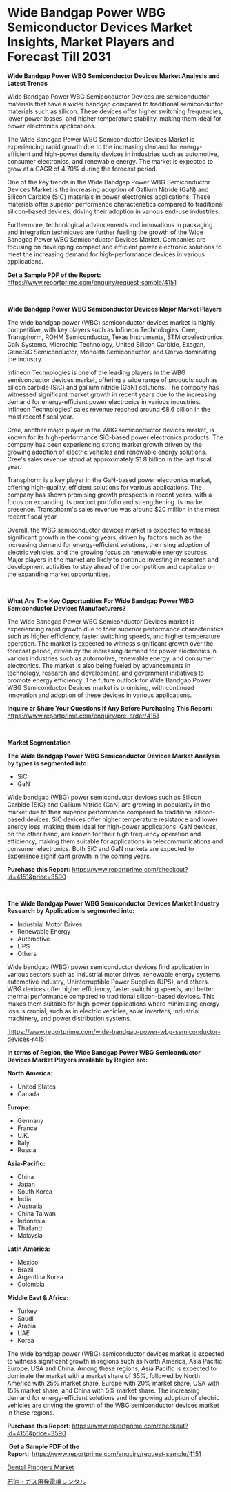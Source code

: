 <p><h1>Wide Bandgap Power WBG Semiconductor Devices Market Insights, Market Players and Forecast Till 2031</h1></p><p><strong>Wide Bandgap Power WBG Semiconductor Devices Market Analysis and Latest Trends</strong></p>
<p><p>Wide Bandgap Power WBG Semiconductor Devices are semiconductor materials that have a wider bandgap compared to traditional semiconductor materials such as silicon. These devices offer higher switching frequencies, lower power losses, and higher temperature stability, making them ideal for power electronics applications.</p><p>The Wide Bandgap Power WBG Semiconductor Devices Market is experiencing rapid growth due to the increasing demand for energy-efficient and high-power density devices in industries such as automotive, consumer electronics, and renewable energy. The market is expected to grow at a CAGR of 4.70% during the forecast period.</p><p>One of the key trends in the Wide Bandgap Power WBG Semiconductor Devices Market is the increasing adoption of Gallium Nitride (GaN) and Silicon Carbide (SiC) materials in power electronics applications. These materials offer superior performance characteristics compared to traditional silicon-based devices, driving their adoption in various end-use industries.</p><p>Furthermore, technological advancements and innovations in packaging and integration techniques are further fueling the growth of the Wide Bandgap Power WBG Semiconductor Devices Market. Companies are focusing on developing compact and efficient power electronic solutions to meet the increasing demand for high-performance devices in various applications.</p></p>
<p><strong>Get a Sample PDF of the Report:&nbsp;</strong> <a href="https://www.reportprime.com/enquiry/request-sample/4151">https://www.reportprime.com/enquiry/request-sample/4151</a></p>
<p>&nbsp;</p>
<p><strong>Wide Bandgap Power WBG Semiconductor Devices Major Market Players</strong></p>
<p><p>The wide bandgap power (WBG) semiconductor devices market is highly competitive, with key players such as Infineon Technologies, Cree, Transphorm, ROHM Semiconductor, Texas Instruments, STMicroelectronics, GaN Systems, Microchip Technology, United Silicon Carbide, Exagan, GeneSiC Semiconductor, Monolith Semiconductor, and Qorvo dominating the industry.</p><p>Infineon Technologies is one of the leading players in the WBG semiconductor devices market, offering a wide range of products such as silicon carbide (SiC) and gallium nitride (GaN) solutions. The company has witnessed significant market growth in recent years due to the increasing demand for energy-efficient power electronics in various industries. Infineon Technologies' sales revenue reached around €8.6 billion in the most recent fiscal year.</p><p>Cree, another major player in the WBG semiconductor devices market, is known for its high-performance SiC-based power electronics products. The company has been experiencing strong market growth driven by the growing adoption of electric vehicles and renewable energy solutions. Cree's sales revenue stood at approximately $1.8 billion in the last fiscal year.</p><p>Transphorm is a key player in the GaN-based power electronics market, offering high-quality, efficient solutions for various applications. The company has shown promising growth prospects in recent years, with a focus on expanding its product portfolio and strengthening its market presence. Transphorm's sales revenue was around $20 million in the most recent fiscal year.</p><p>Overall, the WBG semiconductor devices market is expected to witness significant growth in the coming years, driven by factors such as the increasing demand for energy-efficient solutions, the rising adoption of electric vehicles, and the growing focus on renewable energy sources. Major players in the market are likely to continue investing in research and development activities to stay ahead of the competition and capitalize on the expanding market opportunities.</p></p>
<p>&nbsp;</p>
<p><strong>What Are The Key Opportunities For Wide Bandgap Power WBG Semiconductor Devices Manufacturers?</strong></p>
<p><p>The Wide Bandgap Power WBG Semiconductor Devices market is experiencing rapid growth due to their superior performance characteristics such as higher efficiency, faster switching speeds, and higher temperature operation. The market is expected to witness significant growth over the forecast period, driven by the increasing demand for power electronics in various industries such as automotive, renewable energy, and consumer electronics. The market is also being fueled by advancements in technology, research and development, and government initiatives to promote energy efficiency. The future outlook for Wide Bandgap Power WBG Semiconductor Devices market is promising, with continued innovation and adoption of these devices in various applications.</p></p>
<p><strong>Inquire or Share Your Questions If Any Before Purchasing This Report:</strong> <a href="https://www.reportprime.com/enquiry/pre-order/4151">https://www.reportprime.com/enquiry/pre-order/4151</a></p>
<p>&nbsp;</p>
<p><strong>Market Segmentation</strong></p>
<p><strong>The Wide Bandgap Power WBG Semiconductor Devices Market Analysis by types is segmented into:</strong></p>
<p><ul><li>SiC</li><li>GaN</li></ul></p>
<p><p>Wide bandgap (WBG) power semiconductor devices such as Silicon Carbide (SiC) and Gallium Nitride (GaN) are growing in popularity in the market due to their superior performance compared to traditional silicon-based devices. SiC devices offer higher temperature resistance and lower energy loss, making them ideal for high-power applications. GaN devices, on the other hand, are known for their high frequency operation and efficiency, making them suitable for applications in telecommunications and consumer electronics. Both SiC and GaN markets are expected to experience significant growth in the coming years.</p></p>
<p><strong>Purchase this Report:&nbsp;</strong><a href="https://www.reportprime.com/checkout?id=4151&price=3590">https://www.reportprime.com/checkout?id=4151&price=3590</a></p>
<p>&nbsp;</p>
<p><strong>The Wide Bandgap Power WBG Semiconductor Devices Market Industry Research by Application is segmented into:</strong></p>
<p><ul><li>Industrial Motor Drives</li><li>Renewable Energy</li><li>Automotive</li><li>UPS</li><li>Others</li></ul></p>
<p><p>Wide bandgap (WBG) power semiconductor devices find application in various sectors such as industrial motor drives, renewable energy systems, automotive industry, Uninterruptible Power Supplies (UPS), and others. WBG devices offer higher efficiency, faster switching speeds, and better thermal performance compared to traditional silicon-based devices. This makes them suitable for high-power applications where minimizing energy loss is crucial, such as in electric vehicles, solar inverters, industrial machinery, and power distribution systems.</p></p>
<p><a href="https://www.reportprime.com/wide-bandgap-power-wbg-semiconductor-devices-r4151">&nbsp;https://www.reportprime.com/wide-bandgap-power-wbg-semiconductor-devices-r4151</a></p>
<p><strong>In terms of Region, the Wide Bandgap Power WBG Semiconductor Devices Market Players available by Region are:</strong></p>
<p>
    <p> <strong> North America: </strong>
        <ul>
            <li>United States</li>
            <li>Canada</li>
        </ul>
        </p> 
    <p> <strong> Europe: </strong>
        <ul>
            <li>Germany</li>
            <li>France</li>
            <li>U.K.</li>
            <li>Italy</li>
            <li>Russia</li>
        </ul>
        </p> 
    <p> <strong> Asia-Pacific: </strong>
        <ul>
            <li>China</li>
            <li>Japan</li>
            <li>South Korea</li>
            <li>India</li>
            <li>Australia</li>
            <li>China Taiwan</li>
            <li>Indonesia</li>
            <li>Thailand</li>
            <li>Malaysia</li>
        </ul>
        </p> 
    <p> <strong> Latin America: </strong>
        <ul>
            <li>Mexico</li>
            <li>Brazil</li>
            <li>Argentina Korea</li>
            <li>Colombia</li>
        </ul>
        </p> 
    <p> <strong> Middle East & Africa: </strong>
        <ul>
            <li>Turkey</li>
            <li>Saudi</li>
            <li>Arabia</li>
            <li>UAE</li>
            <li>Korea</li>
        </ul>
    </p>
    </p>
<p><p>The wide bandgap power (WBG) semiconductor devices market is expected to witness significant growth in regions such as North America, Asia Pacific, Europe, USA and China. Among these regions, Asia Pacific is expected to dominate the market with a market share of 35%, followed by North America with 25% market share, Europe with 20% market share, USA with 15% market share, and China with 5% market share. The increasing demand for energy-efficient solutions and the growing adoption of electric vehicles are driving the growth of the WBG semiconductor devices market in these regions.</p></p>
<p><strong>Purchase this Report: </strong><a href="https://www.reportprime.com/checkout?id=4151&price=3590">https://www.reportprime.com/checkout?id=4151&price=3590</a></p>
<p>&nbsp;<strong>Get a Sample PDF of the Report:&nbsp;&nbsp;</strong><a href="https://www.reportprime.com/enquiry/request-sample/4151">https://www.reportprime.com/enquiry/request-sample/4151</a></p>
<p><strong></strong></p>
<p><p><a href="https://medium.com/@eloisadavis25/dental-pluggers-market-overview-regional-outlook-and-competitive-strategies-on-dental-pluggers-10ff482db147">Dental Pluggers Market</a></p><p><a href="https://github.com/ihabdkwlxs948/Market-Research-Report-List-4/blob/main/502414783813.md">石油・ガス用発電機レンタル</a></p></p>